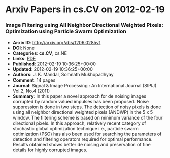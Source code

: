 # Arxiv Papers in cs.CV on 2012-02-19
### Image Filtering using All Neighbor Directional Weighted Pixels: Optimization using Particle Swarm Optimization
- **Arxiv ID**: http://arxiv.org/abs/1206.0285v1
- **DOI**: None
- **Categories**: **cs.CV**, cs.NE
- **Links**: [PDF](http://arxiv.org/pdf/1206.0285v1)
- **Published**: 2012-02-19 10:36:25+00:00
- **Updated**: 2012-02-19 10:36:25+00:00
- **Authors**: J. K. Mandal, Somnath Mukhopadhyay
- **Comment**: 14 pages
- **Journal**: Signal & Image Processing : An International Journal (SIPIJ)
  Vol.2, No.4 (2011)
- **Summary**: In this paper a novel approach for de noising images corrupted by random valued impulses has been proposed. Noise suppression is done in two steps. The detection of noisy pixels is done using all neighbor directional weighted pixels (ANDWP) in the 5 x 5 window. The filtering scheme is based on minimum variance of the four directional pixels. In this approach, relatively recent category of stochastic global optimization technique i.e., particle swarm optimization (PSO) has also been used for searching the parameters of detection and filtering operators required for optimal performance. Results obtained shows better de noising and preservation of fine details for highly corrupted images.



